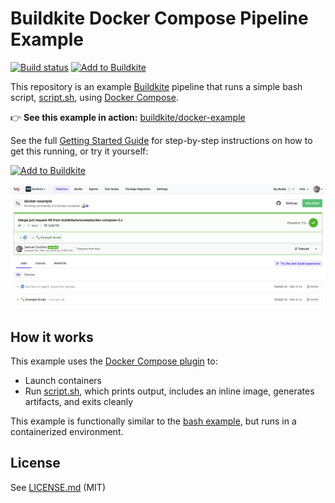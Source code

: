 # Buildkite Docker Compose Pipeline Example

[![Build status](https://badge.buildkite.com/e79a007c073e15bac313d9debb761cfb97bbcf305141c246c4.svg?branch=main)](https://buildkite.com/buildkite/docker-example/builds/latest?branch=main)
[![Add to Buildkite](https://img.shields.io/badge/Add%20to%20Buildkite-14CC80)](https://buildkite.com/new)

This repository is an example [Buildkite](https://buildkite.com/) pipeline that runs a simple bash script, [script.sh](script.sh), using [Docker Compose](https://github.com/buildkite/docker-compose-buildkite-plugin).

👉 **See this example in action:** [buildkite/docker-example](https://buildkite.com/buildkite/docker-example/builds/latest?branch=main)

See the full [Getting Started Guide](https://buildkite.com/docs/guides/getting-started) for step-by-step instructions on how to get this running, or try it yourself:

[![Add to Buildkite](https://buildkite.com/button.svg)](https://buildkite.com/new)

<a href="https://buildkite.com/buildkite/docker-example/builds/latest?branch=main">
  <img width="1504" alt="Screenshot of Buildkite docker example pipeline" src=".buildkite/screenshot.png" />
</a>

<!-- docs:start -->

## How it works

This example uses the [Docker Compose plugin](https://github.com/buildkite/docker-compose-buildkite-plugin) to:

- Launch containers
- Run [script.sh](script.sh), which prints output, includes an inline image, generates artifacts, and exits cleanly

This example is functionally similar to the [bash example](https://github.com/buildkite/bash-example), but runs in a containerized environment.

<!-- docs:end -->

## License

See [LICENSE.md](LICENSE.md) (MIT)

